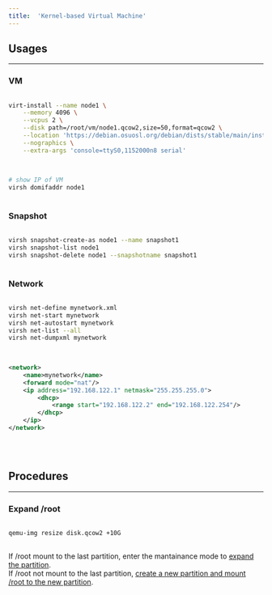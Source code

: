 ```yaml
---
title:  'Kernel-based Virtual Machine'
---
```



## Usages

-----

### VM
```sh
  
virt-install --name node1 \
    --memory 4096 \
    --vcpus 2 \
    --disk path=/root/vm/node1.qcow2,size=50,format=qcow2 \
    --location 'https://debian.osuosl.org/debian/dists/stable/main/installer-amd64' \
    --nographics \
    --extra-args 'console=ttyS0,1152000n8 serial'
  
```

```sh
  
# show IP of VM
virsh domifaddr node1
  
```


### Snapshot
```sh
  
virsh snapshot-create-as node1 --name snapshot1
virsh snapshot-list node1
virsh snapshot-delete node1 --snapshotname snapshot1
  
```


### Network
```sh
  
virsh net-define mynetwork.xml
virsh net-start mynetwork
virsh net-autostart mynetwork
virsh net-list --all
virsh net-dumpxml mynetwork
  
```

```xml
  
<network>
    <name>mynetwork</name>
    <forward mode="nat"/>
    <ip address="192.168.122.1" netmask="255.255.255.0">
        <dhcp>
            <range start="192.168.122.2" end="192.168.122.254"/>
        </dhcp>
    </ip>
</network>
  
```

<br>


## Procedures

-----

### Expand /root
```sh
  
qemu-img resize disk.qcow2 +10G
  
```

If /root mount to the last partition, enter the mantainance mode to [expand the partition](/html/fdisk.html).  
If /root not mount to the last partition, [create a new partition and mount /root to the new partition](/html/fdisk.html).